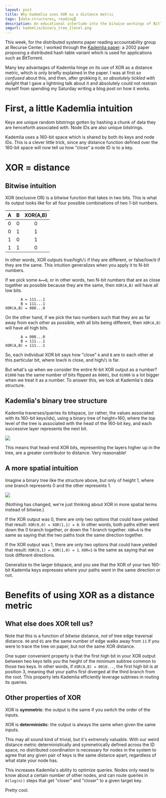 ```yaml
---
layout: post
title: Why Kademlia uses XOR as a distance metric
tags: [data-structures, reading]
description: An educational interlude into the bitwise workings of BitTorrent!
imgurl: kademlia/binary_tree_1level.png
---
```


This week, for the distributed systems paper reading accountability group at Recurse Center, I worked through the [Kademlia paper](http://pdos.csail.mit.edu/~petar/papers/maymounkov-kademlia-lncs.pdf): a 2002 paper proposing a distributed hash table variant which is used for applications such as BitTorrent.

Many key advantages of Kademlia hinge on its use of XOR as a distance metric, which is only briefly explained in the paper. I was at first *so confused* about this, and then, after grokking it, *so absolutely tickled with delight* that I gave a lightning talk about it and absolutely could not restrain myself from spending my Saturday writing a blog post on how it works.

# First, a little Kademlia intuition

Keys are unique random bitstrings gotten by hashing a chunk of data they are henceforth associated with. Node IDs are also unique bitstrings. 

Kademlia uses a 160-bit space which is shared by both its keys and node IDs. This is a clever little trick, since any distance function defined over the 160-bit space will now tell us how "close" a node ID is to a key.

# XOR = distance

## Bitwise intuition

XOR (exclusive OR) is a bitwise function that takes in two bits. This is what its output looks like for all four possible combinations of two 1-bit numbers.

A | B | XOR(A,B)
:---: | :---: | :---:
0 | 0 | 0
0 | 1 | 1
1 | 0 | 1
1 | 1 | 0

In other words, XOR outputs true/high/`1` if they are different, or false/low/`0` if they are the same. This intuition generalizes when you apply it to N-bit numbers.

If we pick some `A==B`, or in other words, two N-bit numbers that are as close together as possible because they are the same, then `XOR(A,B)` will have all low bits.

```
       A = 111...1
       B = 111...1
XOR(A,B) = 000...0
```

On the other hand, if we pick the two numbers such that they are as far away from each other as possible, with all bits being different, then `XOR(A,B)` will have all high bits.

```
       A = 000...0
       B = 111...1
XOR(A,B) = 111...1
```

So, each individual XOR bit says how "close" `A` and `B` are to each other at this particular bit, where low/`0` is close, and high/`1` is far.

But what's up when we consider the entire N-bit XOR output as a number? `01000` has the same number of bits flipped as `00001`, but `01000` is a lot bigger when we treat it as a number. To answer this, we look at Kademlia's data structure.

## Kademlia's binary tree structure

Kademlia traverses/queries its bitspace, (or rather, the values associated with its 160-bit keys/ids), using a binary tree of height=160, where the top level of the tree is associated with the head of the 160-bit key, and each successive layer represents the next bit.

<img src="{{site.baseurl}}/assets/images/kademlia/kademlia_tree.png" />

This means that head-end XOR bits, representing the layers higher up in the tree, are a greater contributor to distance. Very reasonable!

## A more spatial intuition

Imagine a binary tree like the structure above, but only of height 1, where one branch represents 0 and the other represents 1.

<img src="{{site.baseurl}}/assets/images/kademlia/binary_tree_1level.png" />

(Nothing has changed, we're just thinking about XOR in more spatial terms instead of bitwise.)

If the XOR output was 0, there are only two options that could have yielded that result: `XOR(0,0) = XOR(1,1) = 0`. In other words, both paths either went down the 0 branch together, or down the 1 branch together. `XOR=0` is the same as saying that the two paths took the same direction together.

If the XOR output was 1, there are only two options that could have yielded that result: `XOR(0,1) = XOR(1,0) = 1`. `XOR=1` is the same as saying that we took different directions.

Generalize to the larger bitspace, and you see that the XOR of your two 160-bit Kademlia keys expresses where your paths went in the same direction or not.

# Benefits of using XOR as a distance metric

## What else does XOR tell us?

Note that this is a function of *bitwise* distance, *not* of tree edge traversal distance. `00` and `01` are the same number of edge walks away from `11` if you were to trace the tree on paper, but not the same XOR distance.

One super convenient property is that the first high bit in your XOR output between two keys tells you the height of the minimum subtree common to those two keys. In other words, if `XOR(A,B) = 0010...`, the first high bit is at position 3, meaning that your paths first diverged at the third branch from the root. This property lets Kademlia efficiently leverage subtrees in routing its queries.

## Other properties of XOR

XOR is **symmetric**: the output is the same if you switch the order of the inputs.

XOR is **deterministic**: the output is always the same when given the same inputs.

This may all sound kind of trivial, but it's extremely valuable. With our weird distance metric deterministically and symmetrically defined across the ID space, no distributed coordination is necessary for nodes in the system to agree that any given pair of keys is the same distance apart, regardless of what state your node has.

This increases Kademlia's ability to optimize queries. Nodes only need to know about a certain number of other nodes, and can route queries in `O(log(n))` steps that get "closer" and "closer" to a given target key.

Pretty cool.
